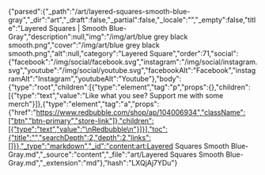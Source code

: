 {"parsed":{"_path":"/art/layered-squares-smooth-blue-gray","_dir":"art","_draft":false,"_partial":false,"_locale":"","_empty":false,"title":"Layered Squares | Smooth Blue-Gray","description":null,"img":"/img/art/blue grey black smooth.png","cover":"/img/art/blue grey black smooth.png","alt":null,"category":"Layered Square","order":71,"social":{"facebook":"/img/social/facebook.svg","instagram":"/img/social/instagram.svg","youtube":"/img/social/youtube.svg","facebookAlt":"Facebook","instagramAlt":"Instagram","youtubeAlt":"Youtube"},"body":{"type":"root","children":[{"type":"element","tag":"p","props":{},"children":[{"type":"text","value":"Like what you see? Support me with some merch"}]},{"type":"element","tag":"a","props":{"href":"https://www.redbubble.com/shop/ap/104006934","className":["btn","btn-primary","store-link"]},"children":[{"type":"text","value":"\nRedbubble\n"}]}],"toc":{"title":"","searchDepth":2,"depth":2,"links":[]}},"_type":"markdown","_id":"content:art:Layered Squares Smooth Blue-Gray.md","_source":"content","_file":"art/Layered Squares Smooth Blue-Gray.md","_extension":"md"},"hash":"LXQjAj7YDu"}